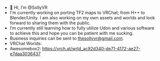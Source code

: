- 👋 Hi, I’m @SollyVR
- I'm currently working on porting TF2 maps to VRChat; from H++ to Blender/Unity. I am also working on my own assets and worlds and look forward to sharing them with the public.
- I’m currently still learning how to fully utilize Udon and various software to achieve this and hope you can be patient with me sucking.
- Business inquiries can be sent to thesollyvr@gmail.com.
- VRChat Worlds:
- Awesomebox2: https://vrch.at/wrld_ac92d340-de71-4172-ae27-e7daa3036437

<!---
SollyVR/SollyVR is a ✨ special ✨ repository because its `README.md` (this file) appears on your GitHub profile.
You can click the Preview link to take a look at your changes.
--->
